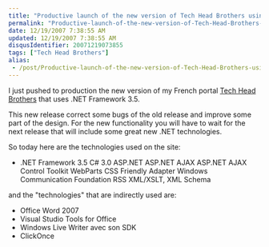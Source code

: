 ```yaml
---
title: "Productive launch of the new version of Tech Head Brothers using .NET Framework 3.5"
permalink: "Productive-launch-of-the-new-version-of-Tech-Head-Brothers-using-NET-Framework-35"
date: 12/19/2007 7:38:55 AM
updated: 12/19/2007 7:38:55 AM
disqusIdentifier: 20071219073855
tags: ["Tech Head Brothers"]
alias:
 - /post/Productive-launch-of-the-new-version-of-Tech-Head-Brothers-using-NET-Framework-35.aspx/index.html
---
```

I just pushed to production the new version of my French portal [Tech Head Brothers](http://www.techheadbrothers.com/) that uses .NET Framework 3.5.

This new release correct some bugs of the old release and improve some part of the design. For the new functionality you will have to wait for the next release that will include some great new .NET technologies.
<!-- more -->

So today here are the technologies used on the site:

*   .NET Framework 3.5  C# 3.0  ASP.NET  ASP.NET AJAX  ASP.NET AJAX Control Toolkit  WebParts  CSS Friendly Adapter  Windows Communication Foundation  RSS  XML/XSLT, XML Schema 

and the "technologies" that are indirectly used are:

*   Office Word 2007
*   Visual Studio Tools for Office 
*   Windows Live Writer avec son SDK 
*   ClickOnce
